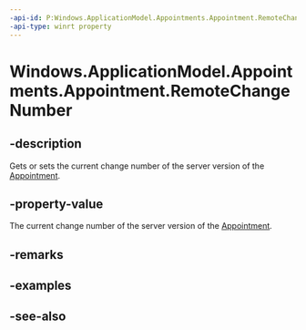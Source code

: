 ----api-id: P:Windows.ApplicationModel.Appointments.Appointment.RemoteChangeNumber
-api-type: winrt property
---<!-- Property syntaxpublic ulong RemoteChangeNumber { get;  set; }--># Windows.ApplicationModel.Appointments.Appointment.RemoteChangeNumber## -descriptionGets or sets the current change number of the server version of the [Appointment](appointment.md).## -property-valueThe current change number of the server version of the [Appointment](appointment.md).## -remarks## -examples## -see-also